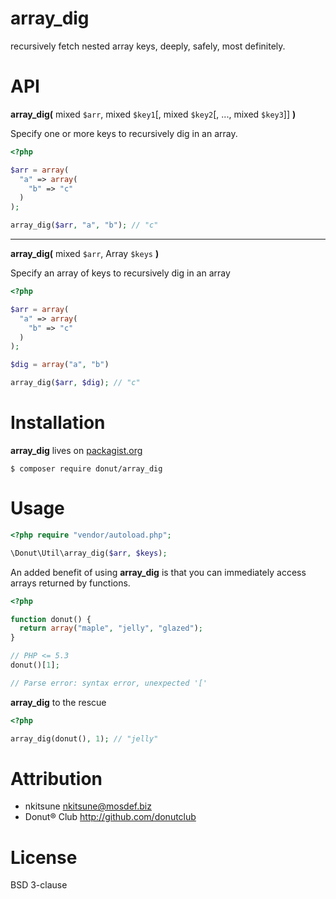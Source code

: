array_dig
=========

recursively fetch nested array keys, deeply, safely, most definitely.

API
===

**array_dig(** mixed `$arr`, mixed `$key1`[, mixed `$key2`[, ..., mixed `$key3`]] **)**

Specify one or more keys to recursively dig in an array.

```php
<?php

$arr = array(
  "a" => array(
    "b" => "c"
  )
);

array_dig($arr, "a", "b"); // "c"
```

-----

**array_dig(** mixed `$arr`, Array `$keys` **)**

Specify an array of keys to recursively dig in an array

```php
<?php

$arr = array(
  "a" => array(
    "b" => "c"
  )
);

$dig = array("a", "b")

array_dig($arr, $dig); // "c"
```

Installation
============

**array_dig** lives on [packagist.org][packagist]

```
$ composer require donut/array_dig
```

Usage
=====

```php
<?php require "vendor/autoload.php";

\Donut\Util\array_dig($arr, $keys);
```

An added benefit of using **array_dig** is that you can immediately access arrays
returned by functions.

```php
<?php

function donut() {
  return array("maple", "jelly", "glazed");
}

// PHP <= 5.3
donut()[1];

// Parse error: syntax error, unexpected '['
```

**array_dig** to the rescue

```php
<?php

array_dig(donut(), 1); // "jelly"
```

Attribution
===========

* nkitsune <nkitsune@mosdef.biz>
* Donut&reg; Club <http://github.com/donutclub>


License
=======

BSD 3-clause

[packagist]: http://packagist.org/packages/donut/array_dig